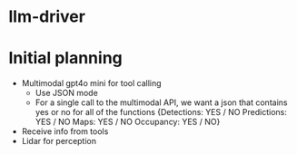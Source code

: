 # llm-driver

# Initial planning
- Multimodal gpt4o mini for tool calling
  - Use JSON mode
  - For a single call to the multimodal API, we want a json that contains yes or no for all of the functions
            {Detections: YES / NO
            Predictions: YES / NO
            Maps: YES / NO
            Occupancy: YES / NO}
- Receive info from tools
- Lidar for perception